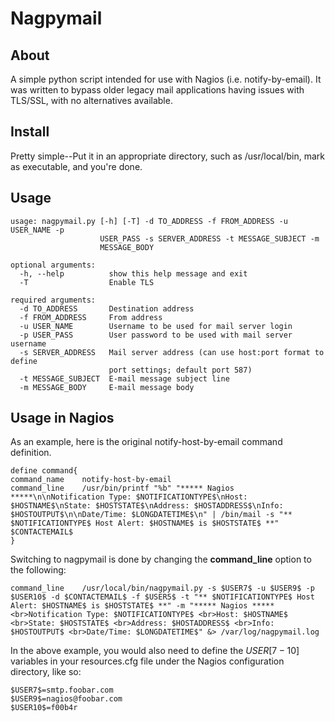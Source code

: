 # Nagpymail
## About
A simple python script intended for use with Nagios (i.e. notify-by-email). It was written to bypass older
legacy mail applications having issues with TLS/SSL, with no alternatives available.
## Install
Pretty simple--Put it in an appropriate directory, such as /usr/local/bin, mark as executable, and you're done. 
## Usage
    usage: nagpymail.py [-h] [-T] -d TO_ADDRESS -f FROM_ADDRESS -u USER_NAME -p
                        USER_PASS -s SERVER_ADDRESS -t MESSAGE_SUBJECT -m
                        MESSAGE_BODY
    
    optional arguments:
      -h, --help          show this help message and exit
      -T                  Enable TLS
    
    required arguments:
      -d TO_ADDRESS       Destination address
      -f FROM_ADDRESS     From address
      -u USER_NAME        Username to be used for mail server login
      -p USER_PASS        User password to be used with mail server username
      -s SERVER_ADDRESS   Mail server address (can use host:port format to define
                          port settings; default port 587)
      -t MESSAGE_SUBJECT  E-mail message subject line
      -m MESSAGE_BODY     E-mail message body
## Usage in Nagios
As an example, here is the original notify-host-by-email command definition.

    define command{
	command_name	notify-host-by-email
	command_line	/usr/bin/printf "%b" "***** Nagios *****\n\nNotification Type: $NOTIFICATIONTYPE$\nHost: $HOSTNAME$\nState: $HOSTSTATE$\nAddress: $HOSTADDRESS$\nInfo: $HOSTOUTPUT$\n\nDate/Time: $LONGDATETIME$\n" | /bin/mail -s "** $NOTIFICATIONTYPE$ Host Alert: $HOSTNAME$ is $HOSTSTATE$ **" $CONTACTEMAIL$
    }

Switching to nagpymail is done by changing the **command_line** option to the following:

    command_line 	/usr/local/bin/nagpymail.py -s $USER7$ -u $USER9$ -p $USER10$ -d $CONTACTEMAIL$ -f $USER5$ -t "** $NOTIFICATIONTYPE$ Host Alert: $HOSTNAME$ is $HOSTSTATE$ **" -m "***** Nagios *****<br>Notification Type: $NOTIFICATIONTYPE$ <br>Host: $HOSTNAME$ <br>State: $HOSTSTATE$ <br>Address: $HOSTADDRESS$ <br>Info: $HOSTOUTPUT$ <br>Date/Time: $LONGDATETIME$" &> /var/log/nagpymail.log

In the above example, you would also need to define the $USER[7-10]$ variables in your resources.cfg file under the
Nagios configuration directory, like so:

    $USER7$=smtp.foobar.com
    $USER9$=nagios@foobar.com
    $USER10$=f00b4r
